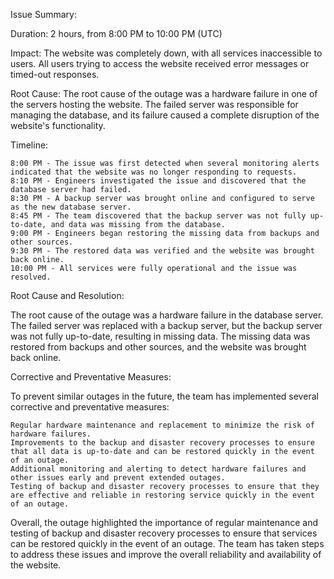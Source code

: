 Issue Summary:

Duration: 2 hours, from 8:00 PM to 10:00 PM (UTC)

Impact: The website was completely down, with all services inaccessible to users. All users trying to access the website received error messages or timed-out responses.

Root Cause: The root cause of the outage was a hardware failure in one of the servers hosting the website. The failed server was responsible for managing the database, and its failure caused a complete disruption of the website's functionality.

Timeline:

    8:00 PM - The issue was first detected when several monitoring alerts indicated that the website was no longer responding to requests.
    8:10 PM - Engineers investigated the issue and discovered that the database server had failed.
    8:30 PM - A backup server was brought online and configured to serve as the new database server.
    8:45 PM - The team discovered that the backup server was not fully up-to-date, and data was missing from the database.
    9:00 PM - Engineers began restoring the missing data from backups and other sources.
    9:30 PM - The restored data was verified and the website was brought back online.
    10:00 PM - All services were fully operational and the issue was resolved.

Root Cause and Resolution:

The root cause of the outage was a hardware failure in the database server. The failed server was replaced with a backup server, but the backup server was not fully up-to-date, resulting in missing data. The missing data was restored from backups and other sources, and the website was brought back online.

Corrective and Preventative Measures:

To prevent similar outages in the future, the team has implemented several corrective and preventative measures:

    Regular hardware maintenance and replacement to minimize the risk of hardware failures.
    Improvements to the backup and disaster recovery processes to ensure that all data is up-to-date and can be restored quickly in the event of an outage.
    Additional monitoring and alerting to detect hardware failures and other issues early and prevent extended outages.
    Testing of backup and disaster recovery processes to ensure that they are effective and reliable in restoring service quickly in the event of an outage.

Overall, the outage highlighted the importance of regular maintenance and testing of backup and disaster recovery processes to ensure that services can be restored quickly in the event of an outage. The team has taken steps to address these issues and improve the overall reliability and availability of the website.

